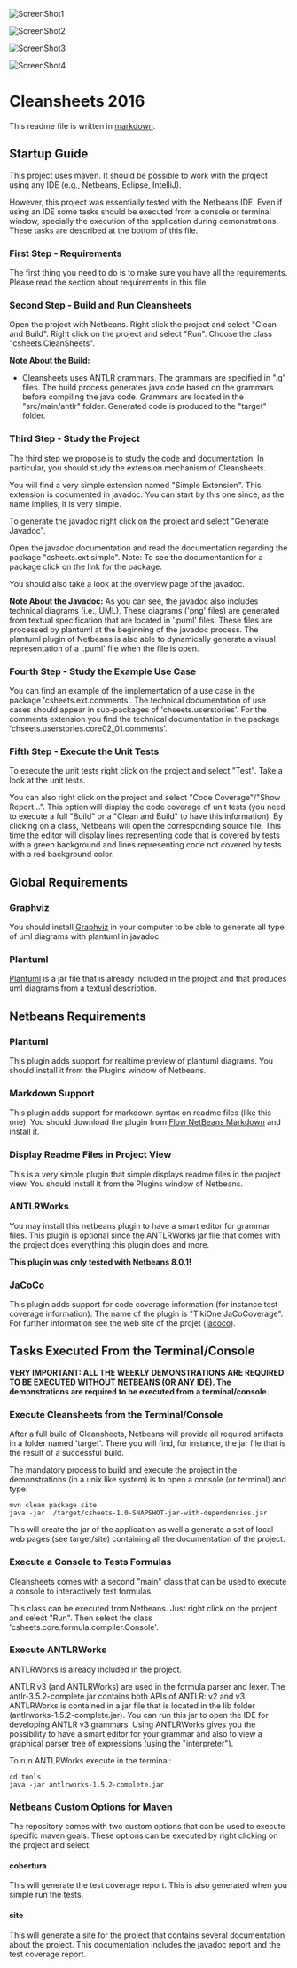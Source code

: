 
![ScreenShot1](./clean1.png)

![ScreenShot2](./clean2.png)

![ScreenShot3](./clean3.png)

![ScreenShot4](./clean4.png)


Cleansheets 2016
================
  
This readme file is written in [markdown](http://daringfireball.net/projects/markdown/). 

Startup Guide
-------------
 
This project uses maven. It should be possible to work with the project using any IDE (e.g., Netbeans, Eclipse, IntelliJ).

However, this project was essentially tested with the Netbeans IDE. Even if using an IDE some tasks should be executed from a console or terminal window, specially the execution of the application during demonstrations. These tasks are described at the bottom of this file.  

### First Step - Requirements

The first thing you need to do is to make sure you have all the requirements. Please read the section about requirements in this file.

### Second Step - Build and Run Cleansheets

Open the project with Netbeans. Right click the project and select "Clean and Build". Right click on the project and select "Run". Choose the class "csheets.CleanSheets". 

**Note About the Build:** 
- Cleansheets uses ANTLR grammars. The grammars are specified in ".g" files. The build process generates java code based on the grammars before compiling the java code. Grammars are located in the "src/main/antlr" folder. Generated code is produced to the "target" folder. 

### Third Step - Study the Project

The third step we propose is to study the code and documentation. In particular, you should study the extension mechanism of Cleansheets. 

You will find a very simple extension named "Simple Extension". This extension is documented in javadoc. You can start by this one since, as the name implies, it is very simple.

To generate the javadoc right click on the project and select "Generate Javadoc".

Open the javadoc documentation and read the documentation regarding the package "csheets.ext.simple". Note: To see the documentantion for a package click on the link for the package.

You should also take a look at the overview page of the javadoc.

**Note About the Javadoc:** As you can see, the javadoc also includes technical diagrams (i.e., UML). These diagrams ('png' files) are generated from textual specification that are located in '.puml' files. These files are processed by plantuml at the beginning of the javadoc process. The plantuml plugin of Netbeans is also able to dynamically generate a visual representation of a '.puml' file when the file is open.   

### Fourth Step - Study the Example Use Case 

You can find an example of the implementation of a use case in the package 'csheets.ext.comments'. The technical documentation of use cases should appear in sub-packages of 'chseets.userstories'. For the comments extension you find the technical documentation in the package 'chseets.userstories.core02_01.comments'.  

### Fifth Step - Execute the Unit Tests 

To execute the unit tests right click on the project and select "Test". Take a look at the unit tests.

You can also right click on the project and select "Code Coverage"/"Show Report...". This option will display the code coverage of unit tests (you need to execute a full "Build" or a "Clean and Build" to have this information). By clicking on a class, Netbeans will open the corresponding source file. This time the editor will display lines representing code that is covered by tests with a green background and lines representing code not covered by tests with a red background color.

Global Requirements
-------------------

### Graphviz
You should install [Graphviz](http://www.graphviz.org/) in your computer 
to be able to generate all type of uml diagrams with plantuml in javadoc.

### Plantuml
[Plantuml](http://www.plantuml.com) is a jar file that is already included in the project and that produces uml diagrams from a textual description.


Netbeans Requirements
---------------------

### Plantuml

This plugin adds support for realtime preview of plantuml diagrams. You should install it from the Plugins window of Netbeans.

### Markdown Support

This plugin adds support for markdown syntax on readme files (like this one). You should download the plugin from [Flow NetBeans Markdown](https://github.com/madflow/flow-netbeans-markdown) and install it.

### Display Readme Files in Project View

This is a very simple plugin that simple displays readme files in the project view. You should install it from the Plugins window of Netbeans.

### ANTLRWorks

You may install this netbeans plugin to have a smart editor for grammar files. This plugin is optional since the ANTLRWorks jar file that comes with the project does everything this plugin does and more.

**This plugin was only tested with Netbeans 8.0.1!**

### JaCoCo 

This plugin adds support for code coverage information (for instance test coverage information). The name of the plugin is "TikiOne JaCoCoverage". For further information see the web site of the projet ([jacoco](http://eclemma.org/jacoco/)).

Tasks Executed From the Terminal/Console
----------------------------------------

**VERY IMPORTANT: ALL THE WEEKLY DEMONSTRATIONS ARE REQUIRED TO BE EXECUTED WITHOUT NETBEANS (OR ANY IDE). The demonstrations are required to be executed from a terminal/console.** 

### Execute Cleansheets from the Terminal/Console

After a full build of Cleansheets, Netbeans will provide all required artifacts in a folder named 'target'. There you will find, for instance, the jar file that is the result of a successful build.

The mandatory process to build and execute the project in the demonstrations (in a unix like system) is to open a console (or terminal) and type:

    mvn clean package site
    java -jar ./target/csheets-1.0-SNAPSHOT-jar-with-dependencies.jar

This will create the jar of the application as well a generate a set of local web pages (see target/site) containing all the documentation of the project.

### Execute a Console to Tests Formulas

Cleansheets comes with a second "main" class that can be used to execute a console to interactively test formulas.

This class can be executed from Netbeans. Just right click on the project and select "Run". Then select the class 'csheets.core.formula.compiler.Console'.

### Execute ANTLRWorks

ANTLRWorks is already included in the project.

ANTLR v3 (and ANTLRWorks) are used in the formula parser and lexer. The antlr-3.5.2-complete.jar contains both APIs of 
ANTLR: v2 and v3. ANTLRWorks is contained in a jar file that is located in the lib folder (antlrworks-1.5.2-complete.jar). You can run this jar
to open the IDE for developing ANTLR v3 grammars. Using ANTLRWorks gives you the possibility to have a smart editor for your grammar and also to view 
a graphical parser tree of expressions (using the "interpreter"). 

To run ANTLRWorks execute in the terminal:
    
    cd tools
    java -jar antlrworks-1.5.2-complete.jar
 
### Netbeans Custom Options for Maven 

The repository comes with two custom options that can be used to execute specific maven goals. These options can be executed by right clicking on the project and select: 

#### cobertura

This will generate the test coverage report. This is also generated when you simple run the tests.

#### site

This will generate a site for the project that contains several documentation about the project. This documentation includes the javadoc report and the test coverage report. 



